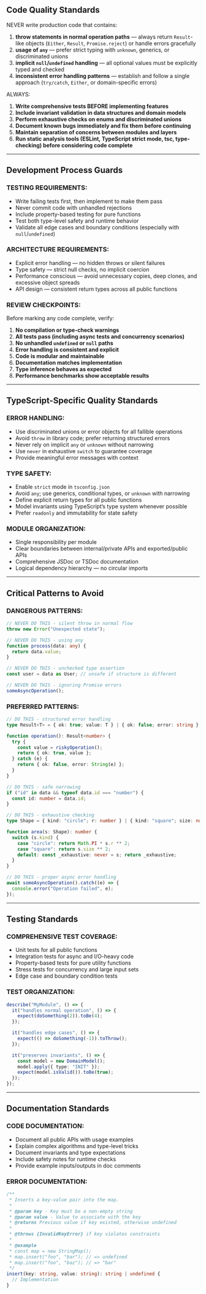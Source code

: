 ## Code Quality Standards

NEVER write production code that contains:

1. **throw statements in normal operation paths** — always return `Result`-like objects (`Either`, `Result`, `Promise.reject`) or handle errors gracefully
2. **usage of `any`** — prefer strict typing with `unknown`, generics, or discriminated unions
3. **implicit `null`/`undefined` handling** — all optional values must be explicitly typed and checked
4. **inconsistent error handling patterns** — establish and follow a single approach (`try/catch`, `Either`, or domain-specific errors)

ALWAYS:

1. **Write comprehensive tests BEFORE implementing features**
2. **Include invariant validation in data structures and domain models**
3. **Perform exhaustive checks on enums and discriminated unions**
4. **Document known bugs immediately and fix them before continuing**
5. **Maintain separation of concerns between modules and layers**
6. **Run static analysis tools (ESLint, TypeScript strict mode, tsc, type-checking) before considering code complete**

---

## Development Process Guards

### TESTING REQUIREMENTS:
- Write failing tests first, then implement to make them pass
- Never commit code with unhandled rejections
- Include property-based testing for pure functions
- Test both type-level safety and runtime behavior
- Validate all edge cases and boundary conditions (especially with `null`/`undefined`)

### ARCHITECTURE REQUIREMENTS:
- Explicit error handling — no hidden throws or silent failures
- Type safety — strict null checks, no implicit coercion
- Performance conscious — avoid unnecessary copies, deep clones, and excessive object spreads
- API design — consistent return types across all public functions

### REVIEW CHECKPOINTS:

Before marking any code complete, verify:

1. **No compilation or type-check warnings**
2. **All tests pass (including async tests and concurrency scenarios)**
3. **No unhandled `undefined` or `null` paths**
4. **Error handling is consistent and explicit**
5. **Code is modular and maintainable**
6. **Documentation matches implementation**
7. **Type inference behaves as expected**
8. **Performance benchmarks show acceptable results**

---

## TypeScript-Specific Quality Standards

### ERROR HANDLING:
- Use discriminated unions or error objects for all fallible operations
- Avoid `throw` in library code; prefer returning structured errors
- Never rely on implicit `any` or `unknown` without narrowing
- Use `never` in exhaustive `switch` to guarantee coverage
- Provide meaningful error messages with context

### TYPE SAFETY:
- Enable `strict` mode in `tsconfig.json`
- Avoid `any`; use generics, conditional types, or `unknown` with narrowing
- Define explicit return types for all public functions
- Model invariants using TypeScript’s type system whenever possible
- Prefer `readonly` and immutability for state safety

### MODULE ORGANIZATION:
- Single responsibility per module
- Clear boundaries between internal/private APIs and exported/public APIs
- Comprehensive JSDoc or TSDoc documentation
- Logical dependency hierarchy — no circular imports

---

## Critical Patterns to Avoid

### DANGEROUS PATTERNS:
```ts
// NEVER DO THIS - silent throw in normal flow
throw new Error("Unexpected state");

// NEVER DO THIS - using any
function process(data: any) {
  return data.value;
}

// NEVER DO THIS - unchecked type assertion
const user = data as User; // unsafe if structure is different

// NEVER DO THIS - ignoring Promise errors
someAsyncOperation();
````

### PREFERRED PATTERNS:

```ts
// DO THIS - structured error handling
type Result<T> = { ok: true; value: T } | { ok: false; error: string };

function operation(): Result<number> {
  try {
    const value = riskyOperation();
    return { ok: true, value };
  } catch (e) {
    return { ok: false, error: String(e) };
  }
}

// DO THIS - safe narrowing
if ("id" in data && typeof data.id === "number") {
  const id: number = data.id;
}

// DO THIS - exhaustive checking
type Shape = { kind: "circle"; r: number } | { kind: "square"; size: number };

function area(s: Shape): number {
  switch (s.kind) {
    case "circle": return Math.PI * s.r ** 2;
    case "square": return s.size ** 2;
    default: const _exhaustive: never = s; return _exhaustive;
  }
}

// DO THIS - proper async error handling
await someAsyncOperation().catch((e) => {
  console.error("Operation failed", e);
});
```

---

## Testing Standards

### COMPREHENSIVE TEST COVERAGE:

* Unit tests for all public functions
* Integration tests for async and I/O-heavy code
* Property-based tests for pure utility functions
* Stress tests for concurrency and large input sets
* Edge case and boundary condition tests

### TEST ORGANIZATION:

```ts
describe("MyModule", () => {
  it("handles normal operation", () => {
    expect(doSomething(2)).toBe(4);
  });

  it("handles edge cases", () => {
    expect(() => doSomething(-1)).toThrow();
  });

  it("preserves invariants", () => {
    const model = new DomainModel();
    model.apply({ type: "INIT" });
    expect(model.isValid()).toBe(true);
  });
});
```

---

## Documentation Standards

### CODE DOCUMENTATION:

* Document all public APIs with usage examples
* Explain complex algorithms and type-level tricks
* Document invariants and type expectations
* Include safety notes for runtime checks
* Provide example inputs/outputs in doc comments

### ERROR DOCUMENTATION:

```ts
/**
 * Inserts a key-value pair into the map.
 *
 * @param key - Key must be a non-empty string
 * @param value - Value to associate with the key
 * @returns Previous value if key existed, otherwise undefined
 *
 * @throws {InvalidKeyError} if key violates constraints
 *
 * @example
 * const map = new StringMap();
 * map.insert("foo", "bar"); // => undefined
 * map.insert("foo", "baz"); // => "bar"
 */
insert(key: string, value: string): string | undefined {
  // Implementation
}
```
